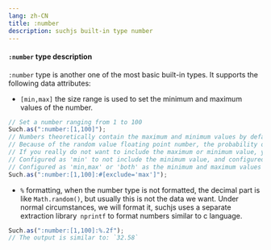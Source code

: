```yaml
---
lang: zh-CN
title: :number
description: suchjs built-in type number
---
```


#### `:number` type description <Badge text=">= 1.0.0" />

`:number` type is another one of the most basic built-in types. It supports the following data attributes:

- `[min,max]` the size range is used to set the minimum and maximum values ​​of the number.

```javascript
// Set a number ranging from 1 to 100
Such.as(":number:[1,100]");
// Numbers theoretically contain the maximum and minimum values ​​by default
// Because of the random value floating point number, the probability of the maximum and minimum values ​​is very small
// If you really do not want to include the maximum or minimum value, you can add the configuration attribute `exclude`
// Configured as 'min' to not include the minimum value, and configured as 'max' to not include the maximum value
// Configured as 'min,max' or 'both' as ​​the minimum and maximum values ​​are both not included
Such.as(":number:[1,100]:#[exclude='max']");
```

- `%` formatting, when the number type is not formatted, the decimal part is like `Math.random()`, but usually this is not the data we want. Under normal circumstances, we will format it, suchjs uses a separate extraction library` nprintf` to format numbers similar to c language.

```javascript
Such.as(":number:[1,100]:%.2f");
// The output is similar to: `32.58`
```
